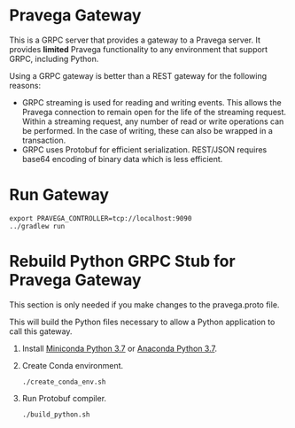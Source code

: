 # Pravega Gateway

This is a GRPC server that provides a gateway to a Pravega server.
It provides **limited** Pravega functionality to any environment that support GRPC, including Python.

Using a GRPC gateway is better than a REST gateway for the following reasons:

- GRPC streaming is used for reading and writing events. This allows the Pravega connection to remain open for the life
  of the streaming request. Within a streaming request, any number of read or write operations can be performed.
  In the case of writing, these can also be wrapped in a transaction.
- GRPC uses Protobuf for efficient serialization.
  REST/JSON requires base64 encoding of binary data which is less efficient.

# Run Gateway

```
export PRAVEGA_CONTROLLER=tcp://localhost:9090
../gradlew run
```

# Rebuild Python GRPC Stub for Pravega Gateway

This section is only needed if you make changes to the pravega.proto file.

This will build the Python files necessary to allow a Python application to call this gateway.

1. Install [Miniconda Python 3.7](https://docs.conda.io/en/latest/miniconda.html) or
[Anaconda Python 3.7](https://www.anaconda.com/distribution/#download-section).

2. Create Conda environment.
    ```
    ./create_conda_env.sh
    ```

3. Run Protobuf compiler.
    ```
    ./build_python.sh
    ```
